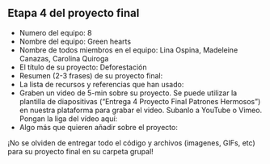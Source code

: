 ## Etapa 4 del proyecto final

- Numero del equipo: 8
- Nombre del equipo: Green hearts
- Nombre de todos miembros en el equipo: Lina Ospina, Madeleine Canazas, Carolina Quiroga
- El título de su proyecto: Deforestación
- Resumen (2-3 frases) de su proyecto final: 
- La lista de recursos y referencias que han usado:
- Graben un video de 5-min sobre su proyecto. Se puede utilizar la plantilla de diapositivas (“Entrega 4 Proyecto Final Patrones Hermosos”) en nuestra plataforma para grabar el video. Subanlo a YouTube o Vimeo. Pongan la liga del vídeo aquí: 
- Algo más que quieren añadir sobre el proyecto:

¡No se olviden de entregar todo el código y archivos (imagenes, GIFs, etc) para su proyecto final en su carpeta grupal!
